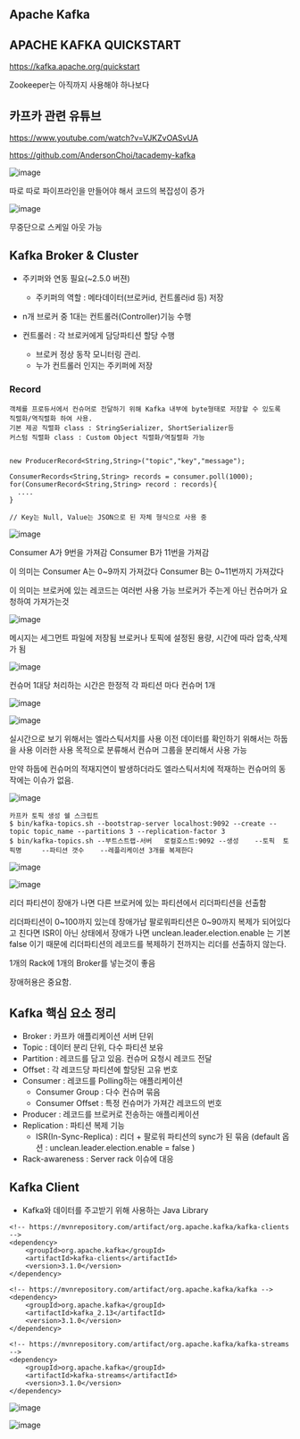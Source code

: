 ## Apache Kafka

## APACHE KAFKA QUICKSTART
https://kafka.apache.org/quickstart


Zookeeper는 아직까지 사용해야 하나보다


## 카프카 관련 유튜브

https://www.youtube.com/watch?v=VJKZvOASvUA

https://github.com/AndersonChoi/tacademy-kafka

![image](https://user-images.githubusercontent.com/58055835/161549778-62459d5b-e1d2-455b-bc9f-9ada043e4bea.png)

따로 따로 파이프라인을 만들어야 해서 코드의 복잡성이 증가


![image](https://user-images.githubusercontent.com/58055835/161549746-49c92f24-ebb1-44b9-ac4a-dded3fc1eab9.png)

무중단으로 스케일 아웃 가능


## Kafka Broker & Cluster

* 주키퍼와 연동 필요(~2.5.0 버젼)
  * 주키퍼의 역할 : 메타데이터(브로커id, 컨트롤러id 등) 저장
* n개 브로커 중 1대는 컨트롤러(Controller)기능 수행

* 컨트롤러 : 각 브로커에게 담당파티션 할당 수행
  * 브로커 정상 동작 모니터링 관리.
  * 누가 컨트롤러 인지는 주키퍼에 저장

### Record
```
객체를 프로듀서에서 컨슈머로 전달하기 위해 Kafka 내부에 byte형태로 저장할 수 있도록 직렬화/역직렬화 하여 사용.
기본 제공 직렬화 class : StringSerializer, ShortSerializer등
커스텀 직렬화 class : Custom Object 직렬화/역질렬화 가능


new ProducerRecord<String,String>("topic","key","message");

ConsumerRecords<String,String> records = consumer.poll(1000);
for(ConsumerRecord<String,String> record : records){
  ....
}

// Key는 Null, Value는 JSON으로 된 자체 형식으로 사용 중

```
![image](https://user-images.githubusercontent.com/58055835/161551827-ca073b8c-74b5-44d0-80cc-ac4ebfcc76e7.png)

Consumer A가 9번을 가져감
Consumer B가 11번을 가져감

이 의미는
Consumer A는 0~9까지 가져갔다
Consumer B는 0~11번까지 가져갔다

이 의미는
브로커에 있는 레코드는 여러번 사용 가능
브로커가 주는게 아닌 컨슈머가 요청하여 가져가는것

![image](https://user-images.githubusercontent.com/58055835/161552417-f61665fc-409d-487a-aa9d-2d94d095e3f1.png)

메시지는 세그먼트 파일에 저장됨
브로커나 토픽에 설정된 용량, 시간에 따라 압축,삭제가 됨

![image](https://user-images.githubusercontent.com/58055835/161552662-23296e92-e52f-4981-b022-b7d04006e886.png)

컨슈머 1대당 처리하는 시간은 한정적
각 파티션 마다 컨슈머 1개 

![image](https://user-images.githubusercontent.com/58055835/161553102-501258a8-c0d5-457a-853c-7f85b4fe61fd.png)

![image](https://user-images.githubusercontent.com/58055835/161553238-d3d8d80f-3e46-4d37-81c5-7493624aef4d.png)

실시간으로 보기 위해서는 엘라스틱서치를 사용
이전 데이터를 확인하기 위해서는 하둡을 사용
이러한 사용 목적으로 분류해서 컨슈머 그룹을 분리해서 사용 가능

만약 하둡에 컨슈머의 적재지연이 발생하더라도
엘라스틱서치에 적재하는 컨슈머의 동작에는 이슈가 없음.


![image](https://user-images.githubusercontent.com/58055835/161553573-8fefaed8-eda1-4c1c-8c7c-992034e509ac.png)


```
카프카 토픽 생성 쉘 스크립트
$ bin/kafka-topics.sh --bootstrap-server localhost:9092 --create --topic topic_name --partitions 3 --replication-factor 3
$ bin/kafka-topics.sh --부트스트랩-서버   로컬호스트:9092 --생성    --토픽  토픽명     --파티션 갯수    --레플리케이션 3개를 복제한다
```

![image](https://user-images.githubusercontent.com/58055835/161553677-bc4c03af-4140-4ef0-b4ae-16ff2d643524.png)

![image](https://user-images.githubusercontent.com/58055835/161553726-d8a71b8a-36e5-4e32-af70-15e127b050a9.png)

리더 파티션이 장애가 나면
다른 브로커에 있는 파티션에서 리더파티션을 선출함

리더파티션이 0~100까지 있는데 장애가남
팔로워파티션은 0~90까지 복제가 되어있다고 친다면
ISR이 아닌 상태에서 장애가 나면
unclean.leader.election.enable 는 기본 false 이기 때문에 리더파티션의 레코드를 복제하기 전까지는 리더를 선출하지 않는다.

1개의 Rack에 1개의 Broker를 넣는것이 좋음

장애허용은 중요함.

## Kafka 핵심 요소 정리

* Broker    : 카프카 애플리케이션 서버 단위
* Topic     : 데이터 분리 단위, 다수 파티션 보유
* Partition : 레코드를 담고 있음. 컨슈머 요청시 레코드 전달
* Offset    : 각 레코드당 파티션에 할당된 고유 번호
* Consumer  : 레코드를 Polling하는 애플리케이션
  * Consumer Group  : 다수 컨슈머 묶음
  * Consumer Offset : 특정 컨슈머가 가져간 레코드의 번호
* Producer  : 레코드를 브로커로 전송하는 애플리케이션
* Replication : 파티션 복제 기능
  * ISR(In-Sync-Replica) : 리더 + 팔로워 파티션의 sync가 된 묶음  (default 옵션 : unclean.leader.election.enable = false )
* Rack-awareness : Server rack 이슈에 대응


## Kafka Client

* Kafka와 데이터를 주고받기 위해 사용하는 Java Library
```
<!-- https://mvnrepository.com/artifact/org.apache.kafka/kafka-clients -->
<dependency>
    <groupId>org.apache.kafka</groupId>
    <artifactId>kafka-clients</artifactId>
    <version>3.1.0</version>
</dependency>

<!-- https://mvnrepository.com/artifact/org.apache.kafka/kafka -->
<dependency>
    <groupId>org.apache.kafka</groupId>
    <artifactId>kafka_2.13</artifactId>
    <version>3.1.0</version>
</dependency>

<!-- https://mvnrepository.com/artifact/org.apache.kafka/kafka-streams -->
<dependency>
    <groupId>org.apache.kafka</groupId>
    <artifactId>kafka-streams</artifactId>
    <version>3.1.0</version>
</dependency>
```


![image](https://user-images.githubusercontent.com/58055835/161890309-a476a46e-a395-4a5d-974f-0a3af22f1826.png)



![image](https://user-images.githubusercontent.com/58055835/161890323-5e944797-6ecd-4436-a554-8119f2430b85.png)




